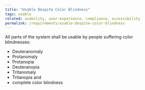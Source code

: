 ```yaml
---
title: "Usable Despite Color Blindness"
tags: usable
related: usability, user-experience, compliance, accessibility
permalink: /requirements/usable-despite-color-blindness
---
```


<div class="quality-requirement" markdown="1">

All parts of the system shall be usable by people suffering color blindnesses:

* Deuteranomaly 
* Protanomaly 
* Protanopia 
* Deuteranopia
* Tritanomaly
* Tritanopia and
* complete color blindness 

</div><br>




